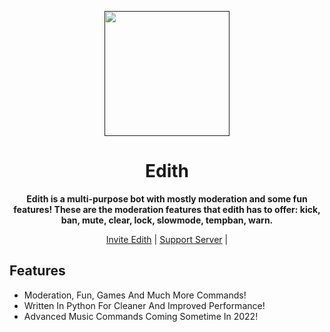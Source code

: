 <p align="center">
  <a href="">
    <img width="200" src="https://media.discordapp.net/attachments/846273228741804052/964048123020312606/5d992235fb8aa6fb6546308b85d806a4.png">
  </a>
</p>

<h1 align="center">Edith</h1>

<div align="center">

**Edith is a multi-purpose bot with mostly moderation and some fun features! These are the moderation features that edith has to offer: kick, ban, mute, clear, lock, slowmode, tempban, warn.**

[Invite Edith](https://discord.com/oauth2/authorize?client_id=731807331796385812&permissions=2080402518&scope=bot%20applications.commands) | [Support Server](https://discord.gg/YENpHmDy8H) |

</div>

## Features

- Moderation, Fun, Games And Much More Commands!
- Written In Python For Cleaner And Improved Performance!
- Advanced Music Commands Coming Sometime In 2022!
